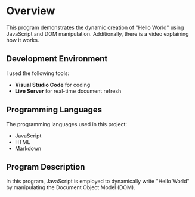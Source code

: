 # Overview

This program demonstrates the dynamic creation of "Hello World" using JavaScript and DOM manipulation. Additionally, there is a video explaining how it works.

## Development Environment

I used the following tools:

- **Visual Studio Code** for coding
- **Live Server** for real-time document refresh

## Programming Languages

The programming languages used in this project:

- JavaScript
- HTML
- Markdown

## Program Description

In this program, JavaScript is employed to dynamically write "Hello World" by manipulating the Document Object Model (DOM).
